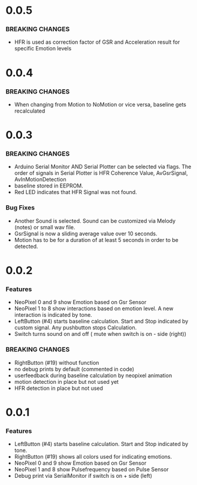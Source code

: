 0.0.5
=====

### BREAKING CHANGES
- HFR is used as correction factor of GSR and Acceleration result for specific Emotion levels

0.0.4
=====

### BREAKING CHANGES
- When changing from Motion to NoMotion or vice versa, baseline gets recalculated

0.0.3
=====

### BREAKING CHANGES
- Arduino Serial Monitor AND Serial Plotter can be selected via flags. 
The order of signals in Serial Plotter is HFR Coherence Value, AvGsrSignal, AvInMotionDetection
- baseline stored in EEPROM. 
- Red LED indicates that HFR Signal was not found.

### Bug Fixes
- Another Sound is selected. Sound can be customized via Melody (notes) or small wav file.
- GsrSignal is now a sliding average value over 10 seconds.
- Motion has to be for a duration of at least 5 seconds in order to be detected.

0.0.2
=====

### Features
- NeoPixel 0 and 9 show Emotion based on Gsr Sensor
- NeoPixel 1 to 8 show interactions based on emotion level. A new interaction is indicated by tone.
- LeftButton (#4) starts baseline calculation. Start and Stop indicated by custom signal. Any pushbutton stops Calculation.
- Switch turns sound on and off ( mute when switch is on - side (right))

### BREAKING CHANGES
- RightButton (#19) without function
- no debug prints by default (commented in code)
- userfeedback during baseline calculation by neopixel animation
- motion detection in place but not used yet
- HFR detection in place but not used

0.0.1
=====

### Features
- LeftButton (#4) starts baseline calculation. Start and Stop indicated by tone.
- RightButton (#19) shows all colors used for indicating emotions.
- NeoPixel 0 and 9 show Emotion based on Gsr Sensor
- NeoPixel 1 and 8 show Pulsefrequency based on Pulse Sensor
- Debug print via SerialMonitor if switch is on + side (left)